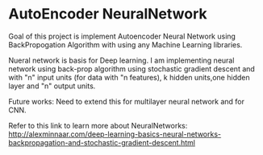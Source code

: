 # AutoEncoder NeuralNetwork
Goal of this project is implement Autoencoder Neural Network using BackPropogation Algorithm with using any Machine Learning libraries.

Nueral network is basis for Deep learning.
I am implementing neural network using back-prop algorithm using stochastic gradient descent and with "n" input units (for data with "n features), k
hidden units,one hidden layer and "n" output units. 

Future works: Need to extend this for multilayer neural network and for CNN.

Refer to this link to learn more about NeuralNetworks:
http://alexminnaar.com/deep-learning-basics-neural-networks-backpropagation-and-stochastic-gradient-descent.html




